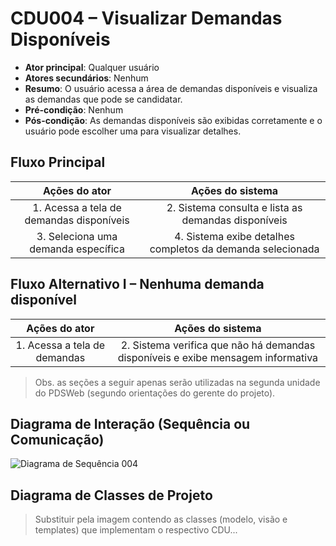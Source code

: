 # CDU004 – Visualizar Demandas Disponíveis

- **Ator principal**: Qualquer usuário
- **Atores secundários**: Nenhum
- **Resumo**: O usuário acessa a área de demandas disponíveis e visualiza as demandas que pode se candidatar.
- **Pré-condição**: Nenhum
- **Pós-condição**: As demandas disponíveis são exibidas corretamente e o usuário pode escolher uma para visualizar detalhes.

## Fluxo Principal
| Ações do ator | Ações do sistema |
| :------------: | :---------------: |
| 1. Acessa a tela de demandas disponíveis | 2. Sistema consulta e lista as demandas disponíveis |
| 3. Seleciona uma demanda específica | 4. Sistema exibe detalhes completos da demanda selecionada |

## Fluxo Alternativo I – Nenhuma demanda disponível
| Ações do ator | Ações do sistema |
| :------------: | :---------------: |
| 1. Acessa a tela de demandas | 2. Sistema verifica que não há demandas disponíveis e exibe mensagem informativa |

> Obs. as seções a seguir apenas serão utilizadas na segunda unidade do PDSWeb (segundo orientações do gerente do projeto).

## Diagrama de Interação (Sequência ou Comunicação)

![Diagrama de Sequência 004](sequencia_004.png)

## Diagrama de Classes de Projeto

> Substituir pela imagem contendo as classes (modelo, visão e templates) que implementam o respectivo CDU...
